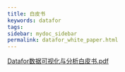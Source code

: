 ```yaml
---
title: 白皮书
keywords: datafor
tags:
sidebar: mydoc_sidebar
permalink: datafor_white_paper.html
---
```

 [Datafor数据可视化与分析白皮书.pdf](../../../images/Datafor数据可视化与分析白皮书.pdf) 